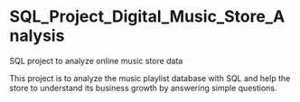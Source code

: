 # SQL_Project_Digital_Music_Store_Analysis
SQL project to analyze online music store data

This project is to analyze the music playlist database with SQL and help the store to understand its business growth by answering simple questions.


